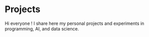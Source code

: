 # Projects
Hi everyone ! I share here my personal projects and experiments in programming, AI, and data science. 
